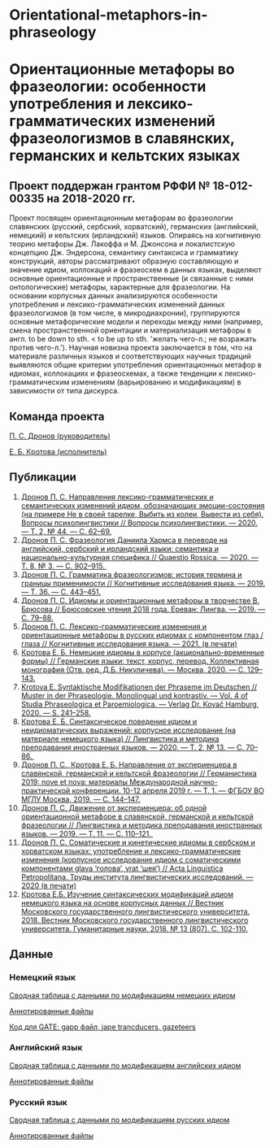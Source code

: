 # Orientational-metaphors-in-phraseology

# Ориентационные метафоры во фразеологии: особенности употребления и лексико-грамматических изменений фразеологизмов в славянских, германских и кельтских языках
## Проект поддержан грантом РФФИ № 18-012-00335 на 2018-2020 гг.

Проект посвящен ориентационным метафорам во фразеологии славянских (русский, сербский, хорватский), германских (английский, немецкий) и кельтских (ирландский) языков. Опираясь на когнитивную теорию метафоры Дж. Лакоффа и М. Джонсона и локалистскую концепцию Дж. Эндерсона, семантику синтаксиса и грамматику конструкций, авторы рассматривают образную составляющую и значение идиом, коллокаций и фразеосхем в данных языках, выделяют основные ориентационные и пространственные (и связанные с ними онтологические) метафоры, характерные для фразеологии. На основании корпусных данных анализируются особенности употребления и лексико-грамматических изменений данных фразеологизмов (в том числе, в микродиахронии), группируются основные метафорические модели и переходы между ними (например, смена пространственной ориентации и материализация метафоры в англ. to be down to sth. < to be up to sth. 'желать чего-л.; не возражать против чего-л.'). Научная новизна проекта заключается в том, что на материале различных языков и соответствующих научных традиций выявляются общие критерии употребления ориентационных метафор в идиомах, коллокациях и фразеосхемах, а также тенденции к лексико-грамматическим изменениям (варьированию и модификациям) в зависимости от типа дискурса.

## Команда проекта

[П. С. Дронов (руководитель)](https://iling-ran.ru/web/ru/scholars/dronov)

[Е. Б. Кротова (исполнитель)](https://iling-ran.ru/web/ru/scholars/krotova)

## Публикации
1. [Дронов П. С. Направления лексико-грамматических и семантических изменений идиом, обозначающих эмоции-состояния (на примере Не в своей тарелке, Выбить из колеи, Вывести из себя). Вопросы психолингвистики // Вопросы психолингвистики. — 2020. — Т. 2, № 44. — С. 62–69.](https://github.com/caracumba/Orientational-metaphors-in-phraseology/blob/main/%D1%81%D1%82%D0%B0%D1%82%D1%8C%D0%B8_%D1%81%D0%B0%D0%B9%D1%82/1_Dronov_psicholingvistika_2020.pdf)
2. [Дронов П. С. Фразеология Даниила Хармса в переводе на английский, сербский и ирландский языки: семантика и национально-культурная специфика // Quaestio Rossica. — 2020. — Т. 8, № 3. — С. 902–915. ](https://github.com/caracumba/Orientational-metaphors-in-phraseology/blob/main/%D1%81%D1%82%D0%B0%D1%82%D1%8C%D0%B8_%D1%81%D0%B0%D0%B9%D1%82/2_Dronov_kharms_2020.pdf)
3. [Дронов П. С. Грамматика фразеологизмов: история термина и границы применимости // Когнитивные исследования языка. — 2019. — Т. 36. — С. 443–451.](https://github.com/caracumba/Orientational-metaphors-in-phraseology/blob/main/%D1%81%D1%82%D0%B0%D1%82%D1%8C%D0%B8_%D1%81%D0%B0%D0%B9%D1%82/3_Dronov_%D0%93%D1%80%D0%B0%D0%BC%D0%BC%D0%B0%D1%82%D0%B8%D0%BA%D0%B0-%D1%84%D1%80%D0%B0%D0%B7%D0%B5%D0%BE%D0%BB%D0%BE%D0%B3%D0%B8%D0%B7%D0%BC%D0%BE%D0%B2_2019.pdf)
4. [Дронов П. С. Идиомы и ориентационные метафоры в творчестве В. Брюсова // Брюсовские чтения 2018 года. Ереван: Лингва. — 2019. — С. 79–88.](https://github.com/caracumba/Orientational-metaphors-in-phraseology/blob/main/%D1%81%D1%82%D0%B0%D1%82%D1%8C%D0%B8_%D1%81%D0%B0%D0%B9%D1%82/4_%D0%94%D1%80%D0%BE%D0%BD%D0%BE%D0%B2---%D0%98%D0%B4%D0%B8%D0%BE%D0%BC%D1%8B-%D0%B8-%D0%BE%D1%80%D0%B8%D0%B5%D0%BD%D1%82%D0%B0%D1%86%D0%B8%D0%BE%D0%BD%D0%BD%D1%8B%D0%B5-%D0%BC%D0%B5%D1%82%D0%B0%D1%84%D0%BE%D1%80%D1%8B-%D0%B2-%D1%82%D0%B2%D0%BE%D1%80%D1%87%D0%B5%D1%81%D1%82%D0%B2%D0%B5-%D0%92.-%D0%91%D1%80%D1%8E%D1%81%D0%BE%D0%B2%D0%B0_2018.pdf)
5. [Дронов П. С. Лексико-грамматические изменения и ориентационные метафоры в русских идиомах с компонентом глаз / глаза // Когнитивные исследования языка. — 2021. (в печати)](https://github.com/caracumba/Orientational-metaphors-in-phraseology/blob/main/%D1%81%D1%82%D0%B0%D1%82%D1%8C%D0%B8_%D1%81%D0%B0%D0%B9%D1%82/5_Dronov-in-memoriam-Kubrjakova_2021.pdf)
6. [Кротова Е. Б. Немецкие идиомы в корпусе (акционально-временные формы) // Германские языки: текст, корпус, перевод. Коллективная монография (Отв. ред. Д.Б. Никуличева). — Москва, 2020. — С. 129–143.](https://github.com/caracumba/Orientational-metaphors-in-phraseology/blob/main/%D1%81%D1%82%D0%B0%D1%82%D1%8C%D0%B8_%D1%81%D0%B0%D0%B9%D1%82/6_%D0%9A%D1%80%D0%BE%D1%82%D0%BE%D0%B2%D0%B0_%D0%B3%D0%BB%D0%B0%D0%B2%D0%B0_%D1%8F%D1%80%D1%86%D0%B5%D0%B2%D1%81%D0%BA%D0%B0%D1%8F_%D0%BC%D0%BE%D0%BD%D0%BE%D0%B3%D1%80%D0%B0%D1%84%D0%B8%D1%8F.pdf)
7. [Krotova E. Syntaktische Modifikationen der Phraseme im Deutschen // Muster in der Phraseologie. Monolingual und kontrastiv. — Vol. 4 of Studia Phraseologica et Paroemiologica. — Verlag Dr. Kovač Hamburg, 2020. — S. 241–258.](https://github.com/caracumba/Orientational-metaphors-in-phraseology/blob/main/%D1%81%D1%82%D0%B0%D1%82%D1%8C%D0%B8_%D1%81%D0%B0%D0%B9%D1%82/7_Krotova_Europhras-2019_04.02.2020.pdf)
8. [Кротова Е. Б. Синтаксическое поведение идиом и неидиоматических выражений: корпусное исследование (на материале немецкого языка) // Лингвистика и методика преподавания иностранных языков. — 2020. — Т. 2, № 13. — С. 70–86. ](https://github.com/caracumba/Orientational-metaphors-in-phraseology/blob/main/%D1%81%D1%82%D0%B0%D1%82%D1%8C%D0%B8_%D1%81%D0%B0%D0%B9%D1%82/8_Krotova_lingvistika_metodika_2020.pdf)
9. [Дронов П. С., Кротова Е. Б. Направление от экспериенцера в славянской, германской и кельтской фразеологии // Германистика 2019: nove et nova: материалы Международной научно-практической конференции. 10-12 апреля 2019 г. — Т. 1. — ФГБОУ ВО МГЛУ Москва, 2019. — С. 144–147.](https://github.com/caracumba/Orientational-metaphors-in-phraseology/blob/main/%D1%81%D1%82%D0%B0%D1%82%D1%8C%D0%B8_%D1%81%D0%B0%D0%B9%D1%82/9_%D0%94%D1%80%D0%BE%D0%BD%D0%BE%D0%B2--%D0%9A%D1%80%D0%BE%D1%82%D0%BE%D0%B2%D0%B0---%D0%9D%D0%B0%D0%BF%D1%80%D0%B0%D0%B2%D0%BB%D0%B5%D0%BD%D0%B8%D0%B5-%D0%BE%D1%82-%D1%8D%D0%BA%D1%81%D0%BF%D0%B5%D1%80%D0%B8%D0%B5%D0%BD%D1%86%D0%B5%D1%80%D0%B0.pdf)
10. [Дронов П. С. Движение от экспериенцера: об одной ориентационной метафоре в славянской, германской и кельтской фразеологии // Лингвистика и методика преподавания иностранных языков. — 2019. — Т. 11. — С. 110–121. ](https://github.com/caracumba/Orientational-metaphors-in-phraseology/blob/main/%D1%81%D1%82%D0%B0%D1%82%D1%8C%D0%B8_%D1%81%D0%B0%D0%B9%D1%82/10_Dronov-Dvizhenie-ot-eksperiencera.pdf)
11. [Дронов П. С. Соматические и кинетические идиомы в сербском и хорватском языках: употребление и лексико-грамматические изменения (корпусное исследование идиом с соматическими компонентами glava ‘голова’, vrat ‘шея’) // Acta Linguistica Petropolitana. Труды института лингвистических исследований. — 2020 (в печати)](https://github.com/caracumba/Orientational-metaphors-in-phraseology/blob/main/%D1%81%D1%82%D0%B0%D1%82%D1%8C%D0%B8_%D1%81%D0%B0%D0%B9%D1%82/11_Dronov-BalkanCorpora-for-the-report.pdf)
12. [Кротова Е.Б. Изучение синтаксических модификаций идиом немецкого языка на основе корпусных данных // Вестник Московского государственного лингвистического университета. 2018. Вестник Московского государственного лингвистического университета. Гуманитарные науки. 2018. № 13 (807). С. 102-110.](https://github.com/caracumba/Orientational-metaphors-in-phraseology/blob/main/%D1%81%D1%82%D0%B0%D1%82%D1%8C%D0%B8_%D1%81%D0%B0%D0%B9%D1%82/12_%D0%A1%D1%82%D0%B0%D1%82%D1%8C%D1%8F_%D0%9A%D1%80%D0%BE%D1%82%D0%BE%D0%B2%D0%B0%D0%95%D0%91_%D0%BC%D0%B3%D0%BB%D1%832.pdf)

## Данные
### Немецкий язык

[Сводная таблица с данными по модификациям немецких идиом](https://docs.google.com/spreadsheets/d/1uDW6SgkXvWvYvfos69n5k6ccIGCtS6BvrjDOdehpSz0/edit#gid=1038554392)

[Аннотированные файлы](https://github.com/caracumba/Orientational-metaphors-in-phraseology/tree/main/de_annotated)

[Код для GATE: gapp файл, jape trancducers, gazeteers](https://github.com/caracumba/Orientational-metaphors-in-phraseology/tree/main/%D1%81%D0%BA%D1%80%D0%B8%D0%BF%D1%82%D1%8B)

### Английский язык

[Сводная таблица с данными по модификациям английских идиом](https://docs.google.com/spreadsheets/d/1LSl607nAGvFC4132jH1KbIY1xY8V3CB9z0-9e0tSea4/edit#gid=1716454478)

[Аннотированные файлы](https://github.com/caracumba/Orientational-metaphors-in-phraseology/tree/main/en_annotated)

### Русский язык

[Сводная таблица с данными по модификациям русских идиом](https://docs.google.com/spreadsheets/d/1P6f1ZOdpRUDar7hDT59bD5YD-buBk-yvMpiW7DBRvi8/edit#gid=0)

[Аннотированные файлы](https://github.com/caracumba/Orientational-metaphors-in-phraseology/tree/main/ru_annotated)

